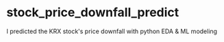 # stock_price_downfall_predict
I predicted the KRX stock's price downfall with python EDA &amp; ML modeling
